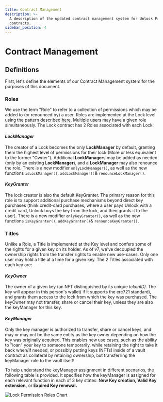 ```yaml
---
title: Contract Management
description: >-
  A description of the updated contract management system for Unlock Protocol "Lock"
  contracts.
sidebar_position: 4
---
```


# Contract Management

## Definitions

First, let's define the elements of our Contract Management system for the purposes of this document.

### Roles

We use the term "Role" to refer to a collection of permissions which may be added to (or renounced by) a user. Roles are implemented at the Lock level using the pattern described [here](https://docs.openzeppelin.com/contracts/2.x/access-control#role-based-access-control). Multiple users may have a given role simultaneously. The Lock contract has 2 Roles associated with each Lock:

#### _LockManager_

The creator of a Lock becomes the only **LockManager** by default, granting them the highest level of permissions for their lock (More or less equivalent to the former "Owner"). Additional **LockManager**s may be added as needed (only by an existing **LockManager**), and a **LockManager** may also renounce the role. There is a new modifier `onlyLockManager()`, as well as the new functions `isLockManager()`, `addLockManager()`& `renounceLockManager()`.

#### _KeyGranter_

The lock creator is also the default KeyGranter. The primary reason for this role is to support additional purchase mechanisms beyond direct key purchases (think credit-card purchases, where a user pays Unlock with a credit card, Unlock buys the key from the lock, and then grants it to the user). There is a new modifier `onlyKeyGranter()`, as well as the new functions `isKeyGranter()`, `addKeyGranter()`& `renounceKeyGranter()`.

### Titles

Unlike a Role, a Title is implemented at the Key level and confers some of the rights for a given key on its holder. As of v7, we've decoupled the ownership rights from the transfer rights to enable new use-cases. Only one user may hold a title at a time for a given key. The 2 Titles associated with each key are:

#### _KeyOwner_

The owner of a given key (an NFT distinguished by its unique _tokenID)._ The key will appear in this person's wallet( if it supports the erc721 standard), and grants them access to the lock from which the key was purchased. The keyOwner may not transfer, share or cancel their key, unless they are also the keyManager for this key.

#### _KeyManager_

Only the key manager is authorized to transfer, share or cancel keys, and may or may not be the same entity as the key owner depending on how the key was originally acquired. This enables new use cases, such as the ability to "loan" your key to someone temporarily, while retaining the right to take it back when/if needed, or possibly putting keys (NFTs) inside of a vault contract as collateral by retaining ownership, but transferring the keyManager role to the vault itself!

To help understand the keyManager assignment in different scenarios, the following table is provided. It specifies how the keyManager is assigned for each relevant function in each of 3 key states: **New Key creation, Valid Key extension,** or **Expired Key renewal.**

![Lock Permission Roles Chart](/img/developers/lock-permissions-roles.png)

